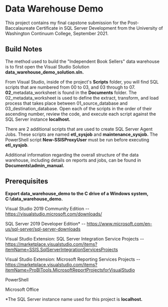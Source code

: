 # Data Warehouse Demo
This project contains my final capstone submission for the Post-Baccalaureate Certificate in SQL Server Development from the University of Washington Continuum College, September 2021.

## Build Notes
The method used to build the "Independent Book Sellers" data warehouse is to first open the Visual Studio Solution **data_warehouse_demo_solution.sln.**

From Visual Studio, inside of the project's **Scripts** folder, you will find SQL scripts that are numbered from 00 to 03, and 03 through to 07. **02**_metadata_worksheet is found in the **Documents** folder. The 02_metadata_worksheet is used to define the extract, transform, and load process that takes place between 01_source_database and 03_destination_database. Open each of the scripts in the order of their ascending number, review the code, and execute each script against the SQL Server instance **localhost.**

There are 2 additional scripts that are used to create SQL Server Agent Jobs. These scripts are named **etl_sysjob** and **maintenance_sysjob.** The PowerShell script **New-SSISProxyUser** must be run before executing **etl_sysjob**.

Additional information regarding the overall structure of the data warehouse, including details on reports and jobs, can be found in **Documents\admin_manual.**

## Prerequisites
**Export data_warehouse_demo to the C drive of a Windows system, C:\data_warehouse_demo.**

Visual Studio 2019 Community Edition -- https://visualstudio.microsoft.com/downloads/

SQL Server 2019 Developer Edition* -- https://www.microsoft.com/en-us/sql-server/sql-server-downloads

Visual Studio Extension: SQL Server Integration Service Projects -- https://marketplace.visualstudio.com/items?itemName=SSIS.SqlServerIntegrationServicesProjects

Visual Studio Extension: Microsoft Reporting Services Projects -- https://marketplace.visualstudio.com/items?itemName=ProBITools.MicrosoftReportProjectsforVisualStudio

PowerShell

Microsoft Office

*The SQL Server instance name used for this project is **localhost.**